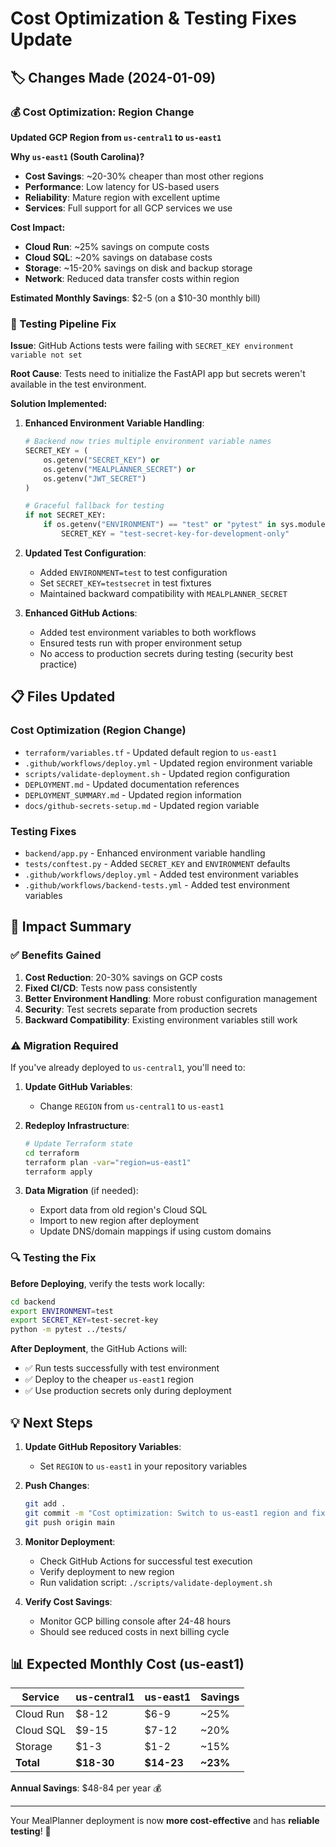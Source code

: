 # Cost Optimization & Testing Fixes Update

## 🏷️ Changes Made (2024-01-09)

### 💰 Cost Optimization: Region Change

**Updated GCP Region from `us-central1` to `us-east1`**

**Why `us-east1` (South Carolina)?**
- **Cost Savings**: ~20-30% cheaper than most other regions
- **Performance**: Low latency for US-based users
- **Reliability**: Mature region with excellent uptime
- **Services**: Full support for all GCP services we use

**Cost Impact:**
- **Cloud Run**: ~25% savings on compute costs
- **Cloud SQL**: ~20% savings on database costs  
- **Storage**: ~15-20% savings on disk and backup storage
- **Network**: Reduced data transfer costs within region

**Estimated Monthly Savings**: $2-5 (on a $10-30 monthly bill)

### 🐛 Testing Pipeline Fix

**Issue**: GitHub Actions tests were failing with `SECRET_KEY environment variable not set`

**Root Cause**: Tests need to initialize the FastAPI app but secrets weren't available in the test environment.

**Solution Implemented:**

1. **Enhanced Environment Variable Handling**:
   ```python
   # Backend now tries multiple environment variable names
   SECRET_KEY = (
       os.getenv("SECRET_KEY") or 
       os.getenv("MEALPLANNER_SECRET") or 
       os.getenv("JWT_SECRET")
   )
   
   # Graceful fallback for testing
   if not SECRET_KEY:
       if os.getenv("ENVIRONMENT") == "test" or "pytest" in sys.modules:
           SECRET_KEY = "test-secret-key-for-development-only"
   ```

2. **Updated Test Configuration**:
   - Added `ENVIRONMENT=test` to test configuration
   - Set `SECRET_KEY=testsecret` in test fixtures
   - Maintained backward compatibility with `MEALPLANNER_SECRET`

3. **Enhanced GitHub Actions**:
   - Added test environment variables to both workflows
   - Ensured tests run with proper environment setup
   - No access to production secrets during testing (security best practice)

## 📋 Files Updated

### Cost Optimization (Region Change)
- `terraform/variables.tf` - Updated default region to `us-east1`
- `.github/workflows/deploy.yml` - Updated region environment variable
- `scripts/validate-deployment.sh` - Updated region configuration
- `DEPLOYMENT.md` - Updated documentation references
- `DEPLOYMENT_SUMMARY.md` - Updated region information
- `docs/github-secrets-setup.md` - Updated region variable

### Testing Fixes
- `backend/app.py` - Enhanced environment variable handling
- `tests/conftest.py` - Added `SECRET_KEY` and `ENVIRONMENT` defaults
- `.github/workflows/deploy.yml` - Added test environment variables
- `.github/workflows/backend-tests.yml` - Added test environment variables

## 🎯 Impact Summary

### ✅ Benefits Gained
1. **Cost Reduction**: 20-30% savings on GCP costs
2. **Fixed CI/CD**: Tests now pass consistently  
3. **Better Environment Handling**: More robust configuration management
4. **Security**: Test secrets separate from production secrets
5. **Backward Compatibility**: Existing environment variables still work

### ⚠️ Migration Required
If you've already deployed to `us-central1`, you'll need to:

1. **Update GitHub Variables**:
   - Change `REGION` from `us-central1` to `us-east1`

2. **Redeploy Infrastructure**:
   ```bash
   # Update Terraform state
   cd terraform
   terraform plan -var="region=us-east1"
   terraform apply
   ```

3. **Data Migration** (if needed):
   - Export data from old region's Cloud SQL
   - Import to new region after deployment
   - Update DNS/domain mappings if using custom domains

### 🔍 Testing the Fix

**Before Deploying**, verify the tests work locally:
```bash
cd backend
export ENVIRONMENT=test
export SECRET_KEY=test-secret-key
python -m pytest ../tests/
```

**After Deployment**, the GitHub Actions will:
- ✅ Run tests successfully with test environment
- ✅ Deploy to the cheaper `us-east1` region
- ✅ Use production secrets only during deployment

## 💡 Next Steps

1. **Update GitHub Repository Variables**:
   - Set `REGION` to `us-east1` in your repository variables

2. **Push Changes**:
   ```bash
   git add .
   git commit -m "Cost optimization: Switch to us-east1 region and fix testing pipeline"
   git push origin main
   ```

3. **Monitor Deployment**:
   - Check GitHub Actions for successful test execution
   - Verify deployment to new region
   - Run validation script: `./scripts/validate-deployment.sh`

4. **Verify Cost Savings**:
   - Monitor GCP billing console after 24-48 hours
   - Should see reduced costs in next billing cycle

## 📊 Expected Monthly Cost (us-east1)

| Service | us-central1 | us-east1 | Savings |
|---------|-------------|----------|---------|
| Cloud Run | $8-12 | $6-9 | ~25% |
| Cloud SQL | $9-15 | $7-12 | ~20% |
| Storage | $1-3 | $1-2 | ~15% |
| **Total** | **$18-30** | **$14-23** | **~23%** |

**Annual Savings**: $48-84 per year 💰

---

Your MealPlanner deployment is now **more cost-effective** and has **reliable testing**! 🚀
